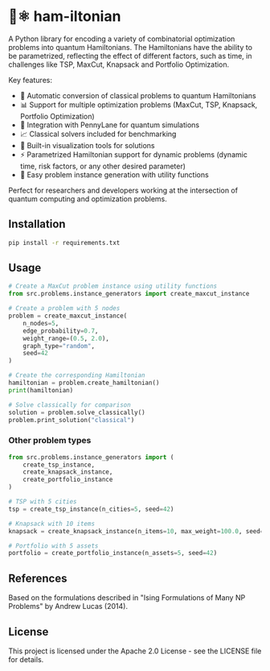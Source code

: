# 🍖⚛️ ham-iltonian
A Python library for encoding a variety of combinatorial optimization problems into quantum Hamiltonians. The Hamiltonians have the ability to be parametrized, reflecting the effect of different factors, such as time, in challenges like TSP, MaxCut, Knapsack and Portfolio Optimization.

Key features:
- 🔄 Automatic conversion of classical problems to quantum Hamiltonians
- 📊 Support for multiple optimization problems (MaxCut, TSP, Knapsack, Portfolio Optimization)
- 🔌 Integration with PennyLane for quantum simulations
- 📈 Classical solvers included for benchmarking
- 🎨 Built-in visualization tools for solutions
- ⚡ Parametrized Hamiltonian support for dynamic problems (dynamic time, risk factors, or any other desired parameter)
- 🧩 Easy problem instance generation with utility functions

Perfect for researchers and developers working at the intersection of quantum computing and optimization problems.

## Installation

```bash
pip install -r requirements.txt
```

## Usage

```python
# Create a MaxCut problem instance using utility functions
from src.problems.instance_generators import create_maxcut_instance

# Create a problem with 5 nodes
problem = create_maxcut_instance(
    n_nodes=5,
    edge_probability=0.7,
    weight_range=(0.5, 2.0),
    graph_type="random",
    seed=42
)

# Create the corresponding Hamiltonian
hamiltonian = problem.create_hamiltonian()
print(hamiltonian)

# Solve classically for comparison
solution = problem.solve_classically()
problem.print_solution("classical")
```

### Other problem types

```python
from src.problems.instance_generators import (
    create_tsp_instance,
    create_knapsack_instance,
    create_portfolio_instance
)

# TSP with 5 cities
tsp = create_tsp_instance(n_cities=5, seed=42)

# Knapsack with 10 items
knapsack = create_knapsack_instance(n_items=10, max_weight=100.0, seed=42)

# Portfolio with 5 assets
portfolio = create_portfolio_instance(n_assets=5, seed=42)
```

## References

Based on the formulations described in "Ising Formulations of Many NP Problems" by Andrew Lucas (2014).

## License

This project is licensed under the Apache 2.0 License - see the LICENSE file for details. 
